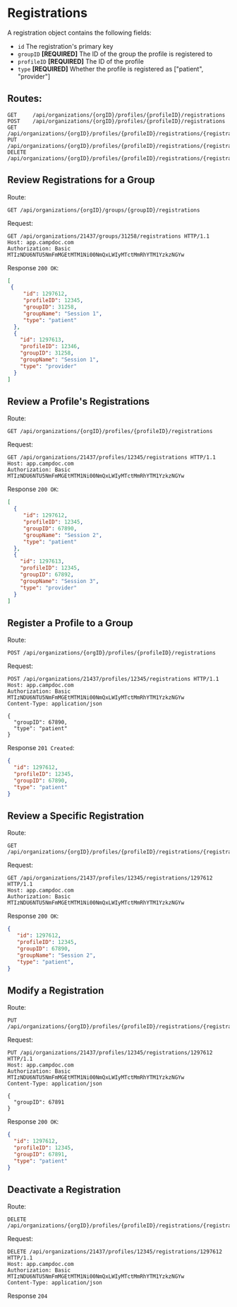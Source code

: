 # Registrations

A registration object contains the following fields:

- `id` The registration's primary key
- `groupID` **[REQUIRED]** The ID of the group the profile is registered to
- `profileID` **[REQUIRED]** The ID of the profile
- `type` **[REQUIRED]** Whether the profile is registered as ["patient", "provider"]

## Routes:

```
GET     /api/organizations/{orgID}/profiles/{profileID}/registrations
POST    /api/organizations/{orgID}/profiles/{profileID}/registrations
GET     /api/organizations/{orgID}/profiles/{profileID}/registrations/{registrationID}
PUT     /api/organizations/{orgID}/profiles/{profileID}/registrations/{registrationID}
DELETE  /api/organizations/{orgID}/profiles/{profileID}/registrations/{registrationID}
```

## Review Registrations for a Group

Route:

```
GET /api/organizations/{orgID}/groups/{groupID}/registrations
```

Request:

```
GET /api/organizations/21437/groups/31258/registrations HTTP/1.1
Host: app.campdoc.com
Authorization: Basic MTIzNDU6NTU5NmFmMGEtMTM1Ni00NmQxLWIyMTctMmRhYTM1YzkzNGYw
```

Response `200 OK`:

```json
[
 {
     "id": 1297612,
     "profileID": 12345,
     "groupID": 31258,
     "groupName": "Session 1",
     "type": "patient"
  },
  {
    "id": 1297613,
    "profileID": 12346,
    "groupID": 31258,
    "groupName": "Session 1",
    "type": "provider"
  }
]
```

## Review a Profile's Registrations

Route:

```
GET /api/organizations/{orgID}/profiles/{profileID}/registrations
```

Request:

```
GET /api/organizations/21437/profiles/12345/registrations HTTP/1.1
Host: app.campdoc.com
Authorization: Basic MTIzNDU6NTU5NmFmMGEtMTM1Ni00NmQxLWIyMTctMmRhYTM1YzkzNGYw
```

Response `200 OK`:

```json
[
  {
     "id": 1297612,
     "profileID": 12345,
     "groupID": 67890,
     "groupName": "Session 2",
     "type": "patient"
  },
  {
    "id": 1297613,
    "profileID": 12345,
    "groupID": 67892,
    "groupName": "Session 3",
    "type": "provider"
  }
]
```

## Register a Profile to a Group

Route:

```
POST /api/organizations/{orgID}/profiles/{profileID}/registrations
```

Request:

```
POST /api/organizations/21437/profiles/12345/registrations HTTP/1.1
Host: app.campdoc.com
Authorization: Basic MTIzNDU6NTU5NmFmMGEtMTM1Ni00NmQxLWIyMTctMmRhYTM1YzkzNGYw
Content-Type: application/json

{
  "groupID": 67890,
  "type": "patient"
}
```

Response `201 Created`:

```json
{
  "id": 1297612,
  "profileID": 12345,
  "groupID": 67890,
  "type": "patient"
}
```

## Review a Specific Registration

Route:

```
GET /api/organizations/{orgID}/profiles/{profileID}/registrations/{registrationID}
```

Request:

```
GET /api/organizations/21437/profiles/12345/registrations/1297612 HTTP/1.1
Host: app.campdoc.com
Authorization: Basic MTIzNDU6NTU5NmFmMGEtMTM1Ni00NmQxLWIyMTctMmRhYTM1YzkzNGYw
```

Response `200 OK`:

```json
{
   "id": 1297612,
   "profileID": 12345,
   "groupID": 67890,
   "groupName": "Session 2",
   "type": "patient",
}
```

## Modify a Registration

Route:

```
PUT /api/organizations/{orgID}/profiles/{profileID}/registrations/{registrationID}
```

Request:

```
PUT /api/organizations/21437/profiles/12345/registrations/1297612 HTTP/1.1
Host: app.campdoc.com
Authorization: Basic MTIzNDU6NTU5NmFmMGEtMTM1Ni00NmQxLWIyMTctMmRhYTM1YzkzNGYw
Content-Type: application/json

{
  "groupID": 67891
}
```

Response `200 OK`:

```json
{
  "id": 1297612,
  "profileID": 12345,
  "groupID": 67891,
  "type": "patient"
}
```

## Deactivate a Registration

Route:

```
DELETE /api/organizations/{orgID}/profiles/{profileID}/registrations/{registrationID}
```

Request:

```
DELETE /api/organizations/21437/profiles/12345/registrations/1297612 HTTP/1.1
Host: app.campdoc.com
Authorization: Basic MTIzNDU6NTU5NmFmMGEtMTM1Ni00NmQxLWIyMTctMmRhYTM1YzkzNGYw
Content-Type: application/json
```

Response `204`
